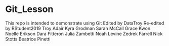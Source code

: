 # Git_Lesson
This repo is intended to demonstrate using Git
Edited by DataTroy
Re-edited by RStudent2019
Troy Adair
Kyra Grodman
Sarah McCall
Grace Kwon
Noelle Erikson
Dara Fitteron
Julia Zambetti
Noah Levine
Zedrek Farrell
Nick Stotts 
Beatrice Pinetti
